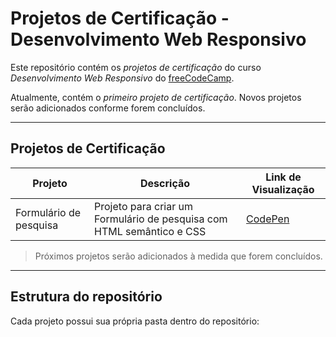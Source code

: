 # Projetos de Certificação - Desenvolvimento Web Responsivo

Este repositório contém os *projetos de certificação* do curso *Desenvolvimento Web Responsivo* do [freeCodeCamp](https://www.freecodecamp.org/).  

Atualmente, contém o *primeiro projeto de certificação*. Novos projetos serão adicionados conforme forem concluídos.

---

##  Projetos de Certificação

| Projeto | Descrição | Link de Visualização |
|---------|-----------|--------------------|
| Formulário de pesquisa | Projeto para criar um Formulário de pesquisa com HTML semântico e CSS | [CodePen](https://codepen.io/trollfacequest/pen/qEbqMyj?editors=1100) |

>  Próximos projetos serão adicionados à medida que forem concluídos.

---

##  Estrutura do repositório

Cada projeto possui sua própria pasta dentro do repositório:
